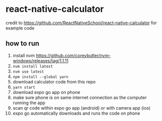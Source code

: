 # react-native-calculator

credit to https://github.com/ReactNativeSchool/react-native-calculator for example code
 
## how to run

1. install nvm https://github.com/coreybutler/nvm-windows/releases/tag/1.1.11
2. `nvm install latest`
2. `nvm use latest`
3. `npm install --global yarn`
4. download calculator code from this repo
5. `yarn start`
7. download expo go app on phone
8. make sure phone is on same internet connection as the computer running the app
9. scan qr code within expo go app (android) or with camera app (ios)
10. expo go automatically downloads and runs the code on phone
